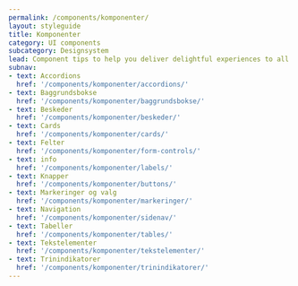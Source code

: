 ```yaml
---
permalink: /components/komponenter/
layout: styleguide
title: Komponenter
category: UI components
subcategory: Designsystem
lead: Component tips to help you deliver delightful experiences to all users.
subnav:
- text: Accordions
  href: '/components/komponenter/accordions/'
- text: Baggrundsbokse
  href: '/components/komponenter/baggrundsbokse/'
- text: Beskeder
  href: '/components/komponenter/beskeder/'
- text: Cards
  href: '/components/komponenter/cards/'
- text: Felter
  href: '/components/komponenter/form-controls/'
- text: info
  href: '/components/komponenter/labels/'
- text: Knapper
  href: '/components/komponenter/buttons/'
- text: Markeringer og valg 
  href: '/components/komponenter/markeringer/'
- text: Navigation
  href: '/components/komponenter/sidenav/'
- text: Tabeller
  href: '/components/komponenter/tables/'
- text: Tekstelementer
  href: '/components/komponenter/tekstelementer/'
- text: Trinindikatorer
  href: '/components/komponenter/trinindikatorer/'
---
```

